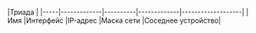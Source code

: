 |Триада                                                          |
|-----|-------------|----------|-------------|-------------------|
|Имя  |Интерфейс    |IP-адрес  |Маска сети   |Соседнее устройство|
